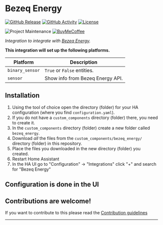 # Bezeq Energy

[![GitHub Release][releases-shield]][releases]
[![GitHub Activity][commits-shield]][commits]
[![License][license-shield]](LICENSE)

![Project Maintenance][maintenance-shield]
[![BuyMeCoffee][buymecoffeebadge]][buymecoffee]

_Integration to integrate with [Bezeq Energy][bezeq_energy]._

**This integration will set up the following platforms.**

Platform | Description
-- | --
`binary_sensor` | `True` or `False` entities.
`sensor` | Show info from Bezeq Energy API.

## Installation

1. Using the tool of choice open the directory (folder) for your HA configuration (where you find `configuration.yaml`).
1. If you do not have a `custom_components` directory (folder) there, you need to create it.
1. In the `custom_components` directory (folder) create a new folder called `bezeq_energy`.
1. Download _all_ the files from the `custom_components/bezeq_energy/` directory (folder) in this repository.
1. Place the files you downloaded in the new directory (folder) you created.
1. Restart Home Assistant
1. In the HA UI go to "Configuration" -> "Integrations" click "+" and search for "Bezeq Energy"

## Configuration is done in the UI

<!---->

## Contributions are welcome!

If you want to contribute to this please read the [Contribution guidelines](CONTRIBUTING.md)

***

[bezeq_energy]: https://my.bezeq.co.il
[buymecoffee]: https://www.buymeacoffee.com/GuyKh
[buymecoffeebadge]: https://img.shields.io/badge/buy%20me%20a%20coffee-donate-yellow.svg?style=for-the-badge
[commits-shield]: https://img.shields.io/github/commit-activity/y/GuyKh/bezeq-energy-custom-component.svg?style=for-the-badge
[commits]: https://github.com/GuyKh/bezeq-energy-custom-component/commits/main
[exampleimg]: example.png
[forum]: https://community.home-assistant.io/
[license-shield]: https://img.shields.io/github/license/GuyKh/bezeq-energy-custom-component.svg?style=for-the-badge
[maintenance-shield]: https://img.shields.io/badge/maintainer-Guy%20Khmelnitsky%20%40GuyKh-blue.svg?style=for-the-badge
[releases-shield]: https://img.shields.io/github/release/GuyKh/bezeq-energy-custom-component.svg?style=for-the-badge
[releases]: https://github.com/GuyKh/bezeq-energy-custom-component/releases
